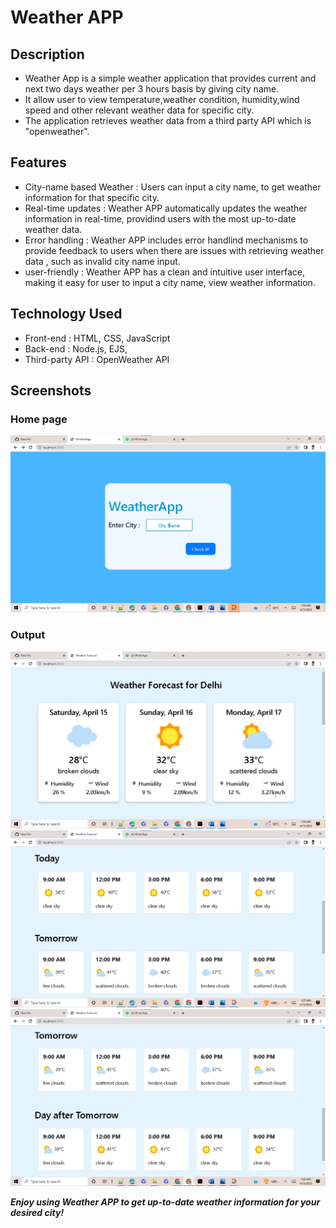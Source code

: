 # Weather APP 

##  Description 
   - Weather App is a simple weather application that provides current and next two days weather per 3 hours basis by giving city name. 
   - It allow user to view temperature,weather condition, humidity,wind speed and other relevant weather data for specific city.
   - The application retrieves weather data from a third party API which is "openweather".

## Features  

   - City-name based Weather : Users can input a city name, to get weather information for that specific city.
   - Real-time updates : Weather APP automatically updates the weather information in real-time, providind users with the most up-to-date weather data.
   - Error handling : Weather APP includes error handlind mechanisms to provide feedback to users when there are issues with retrieving weather data , such as invalid city name input.
   - user-friendly : Weather APP has a clean and intuitive user interface, making it easy for user to input a city name, view weather information.

## Technology Used 

   - Front-end : HTML, CSS, JavaScript
   - Back-end : Node.js, EJS, 
   - Third-party API : OpenWeather API 

## Screenshots 
 ### Home page
 <img src="https://github.com/SahilTarale/Weather-APP/blob/master/Output/image4.jpg?raw=true" width="700">
 
 ### Output
 <img src="https://github.com/SahilTarale/Weather-APP/blob/master/Output/image1.jpg?raw=true" width="700">
 <img src="https://github.com/SahilTarale/Weather-APP/blob/master/Output/image2.jpg?raw=true" width="700">
 <img src="https://github.com/SahilTarale/Weather-APP/blob/master/Output/image3.jpg?raw=true" width="700">
 
 
 
  **_Enjoy using Weather APP to get up-to-date weather information for your desired city!_**
